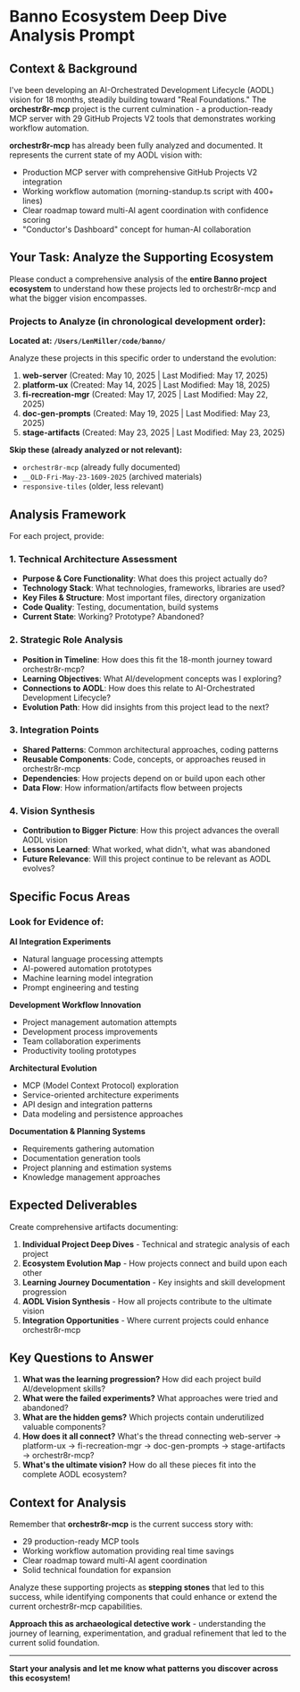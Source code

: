 # Banno Ecosystem Deep Dive Analysis Prompt

## Context & Background

I've been developing an AI-Orchestrated Development Lifecycle (AODL) vision for 18 months, steadily building toward "Real Foundations." The **orchestr8r-mcp** project is the current culmination - a production-ready MCP server with 29 GitHub Projects V2 tools that demonstrates working workflow automation.

**orchestr8r-mcp** has already been fully analyzed and documented. It represents the current state of my AODL vision with:
- Production MCP server with comprehensive GitHub Projects V2 integration
- Working workflow automation (morning-standup.ts script with 400+ lines)
- Clear roadmap toward multi-AI agent coordination with confidence scoring
- "Conductor's Dashboard" concept for human-AI collaboration

## Your Task: Analyze the Supporting Ecosystem

Please conduct a comprehensive analysis of the **entire Banno project ecosystem** to understand how these projects led to orchestr8r-mcp and what the bigger vision encompasses.

### Projects to Analyze (in chronological development order):

**Located at: `/Users/LenMiller/code/banno/`**

Analyze these projects in this specific order to understand the evolution:

1. **web-server** (Created: May 10, 2025 | Last Modified: May 17, 2025)
2. **platform-ux** (Created: May 14, 2025 | Last Modified: May 18, 2025)  
3. **fi-recreation-mgr** (Created: May 17, 2025 | Last Modified: May 22, 2025)
4. **doc-gen-prompts** (Created: May 19, 2025 | Last Modified: May 23, 2025)
5. **stage-artifacts** (Created: May 23, 2025 | Last Modified: May 23, 2025)

**Skip these (already analyzed or not relevant):**
- `orchestr8r-mcp` (already fully documented)
- `__OLD-Fri-May-23-1609-2025` (archived materials)
- `responsive-tiles` (older, less relevant)

## Analysis Framework

For each project, provide:

### 1. **Technical Architecture Assessment**
- **Purpose & Core Functionality**: What does this project actually do?
- **Technology Stack**: What technologies, frameworks, libraries are used?
- **Key Files & Structure**: Most important files, directory organization
- **Code Quality**: Testing, documentation, build systems
- **Current State**: Working? Prototype? Abandoned?

### 2. **Strategic Role Analysis**  
- **Position in Timeline**: How does this fit the 18-month journey toward orchestr8r-mcp?
- **Learning Objectives**: What AI/development concepts was I exploring?
- **Connections to AODL**: How does this relate to AI-Orchestrated Development Lifecycle?
- **Evolution Path**: How did insights from this project lead to the next?

### 3. **Integration Points**
- **Shared Patterns**: Common architectural approaches, coding patterns
- **Reusable Components**: Code, concepts, or approaches reused in orchestr8r-mcp
- **Dependencies**: How projects depend on or build upon each other
- **Data Flow**: How information/artifacts flow between projects

### 4. **Vision Synthesis**
- **Contribution to Bigger Picture**: How this project advances the overall AODL vision
- **Lessons Learned**: What worked, what didn't, what was abandoned
- **Future Relevance**: Will this project continue to be relevant as AODL evolves?

## Specific Focus Areas

### Look for Evidence of:

**AI Integration Experiments**
- Natural language processing attempts
- AI-powered automation prototypes  
- Machine learning model integration
- Prompt engineering and testing

**Development Workflow Innovation**
- Project management automation attempts
- Development process improvements
- Team collaboration experiments
- Productivity tooling prototypes

**Architectural Evolution**
- MCP (Model Context Protocol) exploration
- Service-oriented architecture experiments  
- API design and integration patterns
- Data modeling and persistence approaches

**Documentation & Planning Systems**
- Requirements gathering automation
- Documentation generation tools
- Project planning and estimation systems
- Knowledge management approaches

## Expected Deliverables

Create comprehensive artifacts documenting:

1. **Individual Project Deep Dives** - Technical and strategic analysis of each project
2. **Ecosystem Evolution Map** - How projects connect and build upon each other
3. **Learning Journey Documentation** - Key insights and skill development progression  
4. **AODL Vision Synthesis** - How all projects contribute to the ultimate vision
5. **Integration Opportunities** - Where current projects could enhance orchestr8r-mcp

## Key Questions to Answer

1. **What was the learning progression?** How did each project build AI/development skills?
2. **What were the failed experiments?** What approaches were tried and abandoned?
3. **What are the hidden gems?** Which projects contain underutilized valuable components?
4. **How does it all connect?** What's the thread connecting web-server → platform-ux → fi-recreation-mgr → doc-gen-prompts → stage-artifacts → orchestr8r-mcp?
5. **What's the ultimate vision?** How do all these pieces fit into the complete AODL ecosystem?

## Context for Analysis

Remember that **orchestr8r-mcp** is the current success story with:
- 29 production-ready MCP tools
- Working workflow automation providing real time savings
- Clear roadmap toward multi-AI agent coordination
- Solid technical foundation for expansion

Analyze these supporting projects as **stepping stones** that led to this success, while identifying components that could enhance or extend the current orchestr8r-mcp capabilities.

**Approach this as archaeological detective work** - understanding the journey of learning, experimentation, and gradual refinement that led to the current solid foundation.

---

**Start your analysis and let me know what patterns you discover across this ecosystem!**
